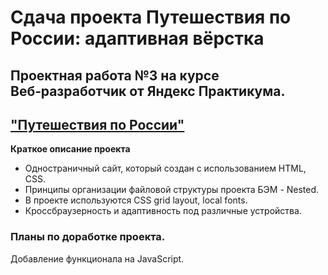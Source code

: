# Сдача проекта Путешествия по России: адаптивная вёрстка

## Проектная работа №3 на курсе Веб‑разработчик от Яндекс Практикума.

## ["Путешествия по России"](https://foryp.github.io/russian-travel/)

**Краткое описание проекта**

* Одностраничный сайт, который создан с использованием HTML, CSS.  
* Принципы организации файловой структуры проекта БЭМ - Nested.  
* В проекте используются CSS grid layout, local fonts.  
* Кроссбраузерность и адаптивность под различные устройства.  

### Планы по доработке проекта.  
Добавление функционала на JavaScript.